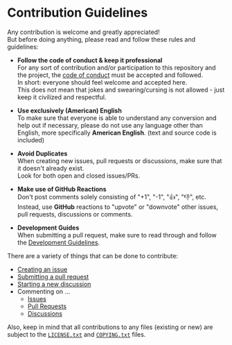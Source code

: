 <!--
  Copyright (c) 2021 Michael Federczuk
  SPDX-License-Identifier: CC-BY-SA-4.0
-->

# Contribution Guidelines #

Any contribution is welcome and greatly appreciated!  
But before doing anything, please read and follow these rules and guidelines:

* **Follow the code of conduct & keep it professional**  
  For any sort of contribution and/or participation to this repository and the project, the
  [code of conduct](CODE_OF_CONDUCT.md) must be accepted and followed.  
  In short: everyone should feel welcome and accepted here.  
  This does not mean that jokes and swearing/cursing is not allowed - just keep it civilized and respectful.

* **Use exclusively (American) English**  
  To make sure that everyone is able to understand any conversion and help out if necessary, please do not use any
  language other than English, more specifically **American English**. (text and source code is included)

* **Avoid Duplicates**  
  When creating new issues, pull requests or discussions, make sure that it doesn't already exist.  
  Look for both open and closed issues/PRs.

* **Make use of GitHub Reactions**  
  Don't post comments solely consisting of "+1", "-1", "👍", "👎", etc.  
  Instead, use **GitHub** reactions to "upvote" or "downvote" other issues, pull requests, discussions or comments.

* **Development Guides**  
  When submitting a pull request, make sure to read through and follow the [Development Guidelines](DEVELOPING.md).

There are a variety of things that can be done to contribute:

* [Creating an issue](https://github.com/mfederczuk/w3c-ebnf-vscode/issues/new/choose)
* [Submitting a pull request](https://github.com/mfederczuk/w3c-ebnf-vscode/compare)
* [Starting a new discussion](https://github.com/mfederczuk/w3c-ebnf-vscode/discussions/new)
* Commenting on ...
  * [Issues](https://github.com/mfederczuk/w3c-ebnf-vscode/issues)
  * [Pull Requests](https://github.com/mfederczuk/w3c-ebnf-vscode/pulls)
  * [Discussions](https://github.com/mfederczuk/w3c-ebnf-vscode/discussions)

Also, keep in mind that all contributions to any files (existing or new) are subject to the [`LICENSE.txt`](LICENSE.txt)
and [`COPYING.txt`](COPYING.txt) files.
